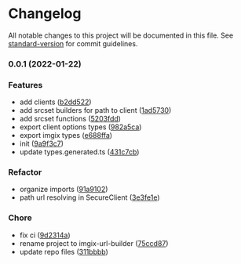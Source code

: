 # Changelog

All notable changes to this project will be documented in this file. See [standard-version](https://github.com/conventional-changelog/standard-version) for commit guidelines.

### 0.0.1 (2022-01-22)


### Features

* add clients ([b2dd522](https://github.com/prismicio-community/imgix-url-builder/commit/b2dd522aa7924ad8b9f54ecfbe7d053abcabd9d9))
* add srcset builders for path to client ([1ad5730](https://github.com/prismicio-community/imgix-url-builder/commit/1ad57309a2524d635d0ea585fd9475f1aa1af056))
* add srcset functions ([5203fdd](https://github.com/prismicio-community/imgix-url-builder/commit/5203fdd0e3213d9e55c01f4e09a9f1097ae4589e))
* export client options types ([982a5ca](https://github.com/prismicio-community/imgix-url-builder/commit/982a5ca49d76d48cbac67655924e48223debdd7a))
* export imgix types ([e688ffa](https://github.com/prismicio-community/imgix-url-builder/commit/e688ffabb28ef7a0b161ee61588319c6080f34bc))
* init ([9a9f3c7](https://github.com/prismicio-community/imgix-url-builder/commit/9a9f3c7163b3e3c81c45d4c565ecf0625a662690))
* update types.generated.ts ([431c7cb](https://github.com/prismicio-community/imgix-url-builder/commit/431c7cb662a560cc7ed35bcb0710cef3fc8b6d5f))


### Refactor

* organize imports ([91a9102](https://github.com/prismicio-community/imgix-url-builder/commit/91a91029d9c76c5368de3eb351d3c483f25e2158))
* path url resolving in SecureClient ([3e3fe1e](https://github.com/prismicio-community/imgix-url-builder/commit/3e3fe1e142c746723da4899e0fdf265416b8b262))


### Chore

* fix ci ([9d2314a](https://github.com/prismicio-community/imgix-url-builder/commit/9d2314a1d5a6073c5e86c96c0cbdea7a3a026b53))
* rename project to imgix-url-builder ([75ccd87](https://github.com/prismicio-community/imgix-url-builder/commit/75ccd87bee2f972cd494599e7a9aa814924fe439))
* update repo files ([311bbbb](https://github.com/prismicio-community/imgix-url-builder/commit/311bbbb91f3ad00c6d585c2c058f334898903b8d))
